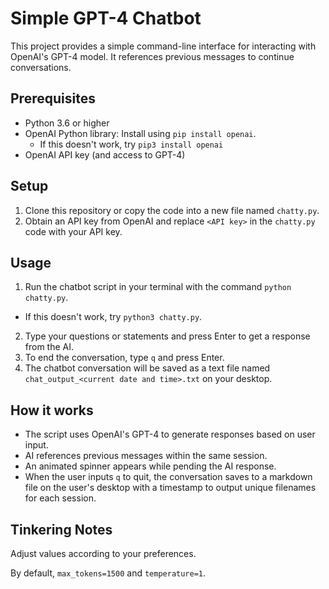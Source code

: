 # Simple GPT-4 Chatbot

This project provides a simple command-line interface for interacting with OpenAI's GPT-4 model. It references previous messages to continue conversations.

## Prerequisites

- Python 3.6 or higher
- OpenAI Python library: Install using `pip install openai`.
  - If this doesn't work, try `pip3 install openai`
- OpenAI API key (and access to GPT-4)

## Setup

1. Clone this repository or copy the code into a new file named `chatty.py`.
2. Obtain an API key from OpenAI and replace `<API key>` in the `chatty.py` code with your API key.

## Usage

1. Run the chatbot script in your terminal with the command `python chatty.py`.
  - If this doesn't work, try `python3 chatty.py`.
2. Type your questions or statements and press Enter to get a response from the AI.
3. To end the conversation, type `q` and press Enter.
4. The chatbot conversation will be saved as a text file named `chat_output_<current date and time>.txt` on your desktop.

## How it works

- The script uses OpenAI's GPT-4 to generate responses based on user input.
- AI references previous messages within the same session.
- An animated spinner appears while pending the AI response.
- When the user inputs `q` to quit, the conversation saves to a markdown file on the user's desktop with a timestamp to output unique filenames for each session.

## Tinkering Notes

Adjust values according to your preferences.

By default, `max_tokens=1500` and `temperature=1`.
